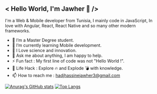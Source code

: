 ## < Hello World, I'm Jawher 👋 />

I'm a Web & Mobile developer from Tunisia, I mainly code in JavaScript, In love with Angular, React, React Native and so many other modern frameworks.

- 🔭 I’m a Master Degree student.
- 🌱 I’m currently learning Mobile development.
- 💓 I Love science and innovation.
- 💬 Ask me about anything, I am happy to help.
- ⚡️ Fun fact : My first line of code was not "Hello World !".
- 🎯 Life Hack : Explore 🔥 and Explode 💣 with knowledge.
- 📫 How to reach me : hadjhassinejawher3@gmail.com

[![Anurag's GitHub stats](https://github-readme-stats.vercel.app/api?username=HadjHassineJawher)](https://github.com/anuraghazra/github-readme-stats)
[![Top Langs](https://github-readme-stats.vercel.app/api/top-langs/?username=HadjHassineJawher)](https://github.com/anuraghazra/github-readme-stats)
